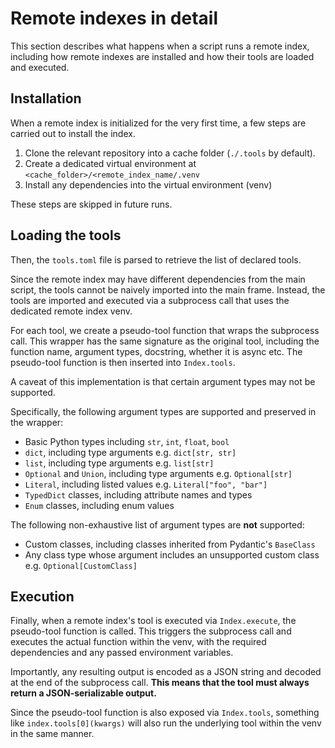 # Remote indexes in detail

This section describes what happens when a script runs a remote index, including how remote indexes are installed and how their tools are loaded and executed.

## Installation

When a remote index is initialized for the very first time, a few steps are carried out to install the index.

1. Clone the relevant repository into a cache folder (`./.tools` by default).
2. Create a dedicated virtual environment at `<cache_folder>/<remote_index_name/.venv`
3. Install any dependencies into the virtual environment (venv)

These steps are skipped in future runs.

## Loading the tools

Then, the `tools.toml` file is parsed to retrieve the list of declared tools.

Since the remote index may have different dependencies from the main script, the tools cannot be naively imported into the main frame. Instead, the tools are imported and executed via a subprocess call that uses the dedicated remote index venv.

For each tool, we create a pseudo-tool function that wraps the subprocess call. This wrapper has the same signature as the original tool, including the function name, argument types, docstring, whether it is async etc. The pseudo-tool function is then inserted into `Index.tools`.

A caveat of this implementation is that certain argument types may not be supported.

Specifically, the following argument types are supported and preserved in the wrapper:
- Basic Python types including `str`, `int`, `float`, `bool`
- `dict`, including type arguments e.g. `dict[str, str]`
- `list`, including type arguments e.g. `list[str]`
- `Optional` and `Union`, including type arguments e.g. `Optional[str]`
- `Literal`, including listed values e.g. `Literal["foo", "bar"]`
- `TypedDict` classes, including attribute names and types
- `Enum` classes, including enum values

The following non-exhaustive list of argument types are **not** supported:
- Custom classes, including classes inherited from Pydantic's `BaseClass`
- Any class type whose argument includes an unsupported custom class e.g. `Optional[CustomClass]`

## Execution

Finally, when a remote index's tool is executed via `Index.execute`, the pseudo-tool function is called. This triggers the subprocess call and executes the actual function within the venv, with the required dependencies and any passed environment variables.

Importantly, any resulting output is encoded as a JSON string and decoded at the end of the subprocess call. **This means that the tool must always return a JSON-serializable output.**

Since the pseudo-tool function is also exposed via `Index.tools`, something like `index.tools[0](kwargs)` will also run the underlying tool within the venv in the same manner.
